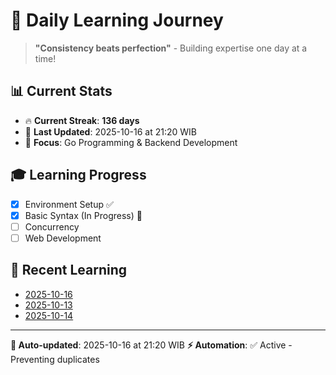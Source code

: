 # 🚀 Daily Learning Journey

> **"Consistency beats perfection"** - Building expertise one day at a time!

## 📊 Current Stats
- 🔥 **Current Streak**: **136 days**
- 📅 **Last Updated**: 2025-10-16 at 21:20 WIB
- 🎯 **Focus**: Go Programming & Backend Development

## 🎓 Learning Progress
- [x] Environment Setup ✅
- [x] Basic Syntax (In Progress) 🔄
- [ ] Concurrency
- [ ] Web Development

## 📖 Recent Learning
- [2025-10-16](learning-log/.md)
- [2025-10-13](learning-log/.md)
- [2025-10-14](learning-log/.md)

---
**🤖 Auto-updated**: 2025-10-16 at 21:20 WIB
**⚡ Automation**: ✅ Active - Preventing duplicates
